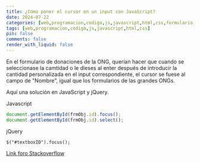 ```yaml
---
title: ¿Cómo poner el cursor en un input con JavaScript?
date: 2024-07-22
categories: [web,programacion,codigo,js,javascript,html,css,formulario,donaciones,olvidados,woocommerce,wordpress]
tags: [web,programacion,codigo,js,javascript,html,css]
pin: false
comments: false
render_with_liquid: false
---
```


En el formulario de donaciones de la ONG, querían hacer que cuando se seleccionase la camtidad o le dieses al enter después de introducir la cantidad personalizada
en el input correspondiente, el cursor se fuese al campo de "Nombre", igual que los formularios de las grandes ONGs.

Aquí una solución en JavaScript y jQuery.

Javascript
```javascript
document.getElementById(frmObj.id).focus();
document.getElementById(frmObj.id).select();
```

jQuery
```
$("#textboxID").focus();
```

[Link foro Stackoverflow](https://stackoverflow.com/a/10894719)
